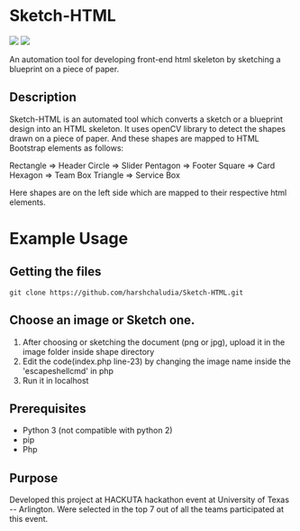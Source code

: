 # Sketch-HTML
 ![](https://img.shields.io/badge/python-3-brightgreen.svg) ![](https://img.shields.io/badge/php-7-orange.svg)


An automation tool for developing front-end html skeleton by sketching a blueprint on a piece of paper.

## Description

Sketch-HTML is an automated tool which converts a sketch or a blueprint design into an HTML skeleton. 
It uses openCV library to detect the shapes drawn on a piece of paper. And these shapes are mapped to HTML Bootstrap elements as follows:

Rectangle => Header
Circle => Slider
Pentagon => Footer
Square => Card
Hexagon => Team Box
Triangle => Service Box

Here shapes are on the left side which are mapped to their respective html elements.

# Example Usage

## Getting the files
```
git clone https://github.com/harshchaludia/Sketch-HTML.git
```

## Choose an image or Sketch one.
1. After choosing or sketching the document (png or jpg), upload it in the image folder inside shape directory
2. Edit the code(index.php line-23) by changing the image name inside the 'escapeshellcmd' in php
3. Run it in localhost

## Prerequisites
- Python 3 (not compatible with python 2)
- pip
- Php

## Purpose

Developed this project at HACKUTA hackathon event at University of Texas -- Arlington.
Were selected in the top 7 out of all the teams participated at this event.
